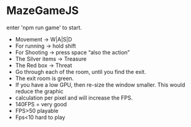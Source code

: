 # MazeGameJS

enter 'npm run game' to start.

- Movement -> W|A|S|D
- For running -> hold shift
- For Shooting -> press space “also the action”
- The Silver items -> Treasure
- The Red box -> Threat
- Go through each of the room, until you find the exit.
- The exit room is green.
- If you have a low GPU, then re-size the window smaller. This would reduce the graphic
- calculation per pixel and will increase the FPS.
- 140FPS = very good
- FPS>50 playable
- Fps<10 hard to play
